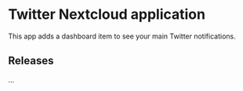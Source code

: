 # Twitter Nextcloud application

This app adds a dashboard item to see your main Twitter notifications.

## Releases

...
